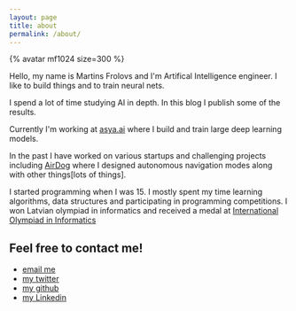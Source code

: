 ```yaml
---
layout: page
title: about
permalink: /about/
---
```


{% avatar mf1024 size=300 %}


Hello, my name is Martins Frolovs and I'm Artifical Intelligence engineer.  I like to build things and to train neural nets.  

I spend a lot of time studying AI in depth. In this blog I publish some of the results. 

Currently I'm working at [asya.ai](https://asya.ai/) where I build and train large deep learning models.

In the past I have worked on various startups and challenging projects including [AirDog](https://youtu.be/aDI3NOwm2k0) where I designed autonomous navigation modes along with other things[lots of things].

I started programming when I was 15. I mostly spent my time learning algorithms, data structures and participating in programming competitions. I won Latvian olympiad in informatics and received a medal at [International Olympiad in Informatics](https://stats.ioinformatics.org/people/1480) 

## Feel free to contact me!

- [email me](mailto:martins.frolovs@gmail.com)
- [my twitter](https://twitter.com/martins_frolovs)
- [my github](https://github.com/mf1024)
- [my Linkedin](https://www.linkedin.com/in/martins-frolovs-796b0018/)

